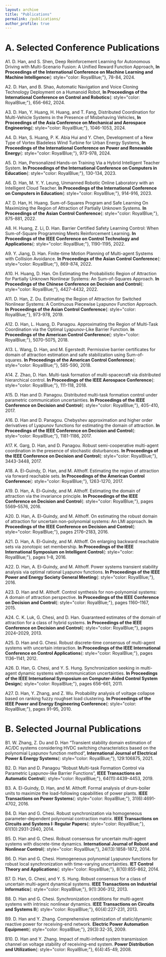 ```yaml
---
layout: archive
title: "Publications"
permalink: /publications/
author_profile: true
---
```

A. Selected Conference Publications
======
A1. D. Han, and S. Shen, Deep Reinforcement Learning for Autonomous Driving with Multi-Scenario Fusion: A Unified Reward Function Approach, **In Proceedings of the International Conference on Machine Learning and Machine Intelligence**{: style="color: RoyalBlue;"}, 78-84, 2024.

A2. D. Han, and B. Shao, Automatic Navigation and Voice Cloning Technology Deployment on a Humanoid Robot, **In Proceedings of the International Conference on Control and Robotics**{: style="color: RoyalBlue;"}, 656-662, 2024.

A3. D. Han, Y. Huang, H. Huang, and T. Fang, Distributed Coordination for Multi-Vehicle Systems in the Presence of Misbehaving Vehicles, **In Proceedings of the Asia Conference on Mechanical and Aerospace Engineering**{: style="color: RoyalBlue;"}, 1046-1053, 2024.

A4. D. Han, S. Huang, P. K. Abia Hui and Y. Chen, Development of a New Type of Vortex Bladeless Wind Turbine for Urban Energy Systems, **In Proceedings of the International Conference on Power and Renewable Energy**{: style="color: RoyalBlue;"}, 973-978, 2024.

A5. D. Han, Personalized Hands-on Training Via a Hybrid Intelligent Teacher System. **In Proceedings of the International Conference on Computers in Education**{: style="color: RoyalBlue;"}, 130-134, 2023.

A6. D. Han, M. Y. Y. Leung, Unmanned Robotic Online Laboratory with an Intelligent Cloud Teacher. **In Proceedings of the International Conference on Computers in Education**{: style="color: RoyalBlue;"}, 914-916, 2023.

A7. D. Han, H. Huang. Sum-of-Squares Program and Safe Learning On Maximizing the Region of Attraction of Partially Unknown Systems.  **In Proceedings of the Asian Control Conference**{: style="color: RoyalBlue;"}, 875-881, 2022.

A8. H. Huang, Z. Li, D. Han. Barrier Certified Safety Learning Control: When Sum-of-Square Programming Meets Reinforcement Learning.  **In Proceedings of the IEEE Conference on Control Technology and Applications**{: style="color: RoyalBlue;"}, 1190-1195, 2022.

A9. Y. Jiang, D. Han. Finite-time Motion Planning of Multi-agent Systems with Collision Avoidance.  **In Proceedings of the Asian Control Conference**{: style="color: RoyalBlue;"}, 869-874, 2022.

A10. H. Huang, D. Han. On Estimating the Probabilistic Region of Attraction for Partially Unknown Nonlinear Systems: An Sum-of-Squares Approach. **In Proceedings of the Chinese Conference on Decision and Control**{: style="color: RoyalBlue;"}, 4427-4432, 2022.

A11. D. Han, Z. Du. Estimating the Region of Attraction for Switched Nonlinear Systems: A Continuous Piecewise Lyapunov Function Approach. **In Proceedings of the Asian Control Conference**{: style="color: RoyalBlue;"}, 973-978, 2019.

A12. D. Han, L. Huang, D. Panagou. Approximating the Region of Multi-Task Coordination via the Optimal Lyapunov-Like Barrier Function. **In Proceedings of the American Control Conference**{: style="color: RoyalBlue;"}, 5070-5075, 2018.

A13. L. Wang, D. Han, and M. Egerstedt.  Permissive  barrier certificates for domain of attraction estimation and safe stabilization using Sum-of-squares.  **In Proceedings of the American Control Conference**{: style="color: RoyalBlue;"}, 585-590, 2018.

A14. Z. Zhao, D. Han.  Multi-task formation of multi-spacecraft via distributed hierarchical control.  **In Proceedings of the IEEE Aerospace Conference**{: style="color: RoyalBlue;"}, 111-118, 2018.

A15. D. Han and D. Panagou. Distributed multi-task formation control under parametric communication  uncertainties. **In Proceedings of the IEEE Conference on Decision and Control**{: style="color: RoyalBlue;"}, 405-410, 2017.

A16. D. Han and D. Panagou.  Chebyshev approximation and higher order derivatives of Lyapunov functions for estimating the domain of attraction. **In Proceedings of the IEEE Conference on Decision and Control**{: style="color: RoyalBlue;"}, 1181-1186, 2017.

A17. K. Garg, D. Han, and D. Panagou. Robust semi-cooperative multi-agent coordination in the presence of stochastic disturbances. **In Proceedings of the IEEE Conference on Decision and Control**{: style="color: RoyalBlue;"}, 3443-3448, 2017.

A18. A. El-Guindy, D. Han, and M. Althoff. Estimating the region of attraction via forward reachable sets. **In Proceedings  of the American  Control Conference**{: style="color: RoyalBlue;"}, 1263-1270, 2017.

A19. D. Han, A. El-Guindy, and M. Althoff.  Estimating the domain of attraction via the invariance principle. **In Proceedings of the IEEE Conference on Decision and Control**{: style="color: RoyalBlue;"}, pages 5569–5576, 2016.

A20. D. Han, A. El-Guindy, and M. Althoff. On estimating the robust domain of attraction for uncertain non-polynomial systems: An LMI approach. **In Proceedings of the IEEE Conference on Decision and Control**{: style="color: RoyalBlue;"}, pages 2176–2183, 2016.

A21. D. Han, A. El-Guindy, and M. Althoff.  On enlarging backward reachable sets via zonotopic set membership. **In Proceedings  of the IEEE  International Symposium on Intelligent Control**{: style="color: RoyalBlue;"}, pages 1–8, 2016.

A22. D. Han, A. El-Guindy, and M. Althoff. Power systems transient stability analysis via optimal rational Lyapunov functions. **In Proceedings of the IEEE Power and Energy Society General  Meeting**{: style="color: RoyalBlue;"}, 2016.

A23. D. Han and M. Althoff.  Control  synthesis  for non-polynomial systems:  A domain of attraction perspective. **In Proceedings of the IEEE Conference on Decision and Control**{: style="color: RoyalBlue;"}, pages 1160–1167, 2015.

A24. C. K. Luk, G. Chesi, and D. Han. Guaranteed estimates of the domain of attraction for a class of hybrid systems. **In Proceedings of the IEEE Conference on Decision and Control**{: style="color: RoyalBlue;"}, pages 2024–2029, 2013.

A25. D. Han and G. Chesi.  Robust discrete-time consensus of multi-agent systems with uncertain  interaction. **In Proceedings of the IEEE International Conference on Control  Applications**{: style="color: RoyalBlue;"}, pages 1136–1141, 2012.
 
A26. D. Han, G. Chesi, and Y. S. Hung. Synchronization seeking in multi-agent dynamic systems with communication uncertainties. **In Proceedings of the IEEE International Symposium on Computer-Aided  Control  System Design**{: style="color: RoyalBlue;"}, pages 656–661, 2011.

A27. D. Han, Y. Zhang, and Z. Wu.  Probability analysis of voltage  collapse  based on ranking fuzzy roughset load clustering. **In Proceedings of the IEEE Power and Energy Engineering  Conference**{: style="color: RoyalBlue;"}, pages 91–95, 2010.


B. Selected Journal Publications
======
B1. W. Zhang, Z. Du and D. Han “Transient stability domain estimation of AC/DC systems considering HVDC switching characteristics based on the polynomial Lyapunov function method”, **International Journal of Electrical Power & Energy Systems**{: style="color: RoyalBlue;"}, 129:106875, 2021.

B2. D. Han and D. Panagou “Robust Multi-task Formation Control via Parametric Lyapunov-like Barrier Functions”, **IEEE Transactions on Automatic Control**{: style="color: RoyalBlue;"}, 64(11):4439-4453, 2019.

B3. A. El-Guindy, D. Han, and M. Althoff. Formal analysis of drum-boiler units to maximize the load-following capabilities of power plants. **IEEE Transactions on Power Systems**{: style="color: RoyalBlue;"}, 31(6):4691-4702, 2016.

B4. D. Han and G. Chesi. Robust synchronization via homogeneous parameter-dependent polynomial contraction matrix. **IEEE Transactions on Circuits and Systems I: Regular Papers**{: style="color: RoyalBlue;"}, 61(10):2931-2940, 2014.

B5. D. Han and G. Chesi. Robust consensus for uncertain multi-agent systems with discrete-time dynamics. **International Journal of Robust and Nonlinear Control**{: style="color: RoyalBlue;"}, 24(13):1858-1872, 2014.

B6. D. Han and G. Chesi. Homogeneous polynomial Lyapunov functions for robust local synchronization with time-varying uncertainties. **IET Control Theory and Applications**{: style="color: RoyalBlue;"}, 8(10):855-862, 2014.

B7. D. Han, G. Chesi, and Y. S. Hung. Robust consensus for a class of uncertain multi-agent dynamical systems. **IEEE Transactions on Industrial Informatics**{: style="color: RoyalBlue;"}, 9(1):306-312, 2013.

B8. D. Han and G. Chesi. Synchronization conditions for multi-agent systems with intrinsic nonlinear dynamics. **IEEE Transactions on Circuits and Systems II**{: style="color: RoyalBlue;"}, 60(4):227-231, 2013.

B9. D. Han and Y. Zhang. Comprehensive optimization of static/dynamic reactive power for receiving-end network. **Electric Power Automation Equipment**{: style="color: RoyalBlue;"}, 29(3):32-35, 2009.

B10. D. Han and Y. Zhang. Impact of multi-infeed system transmission channel on voltage stability of receiving-end system. **Power Distribution and Utilization**{: style="color: RoyalBlue;"}, 6(4):45-49, 2008.


